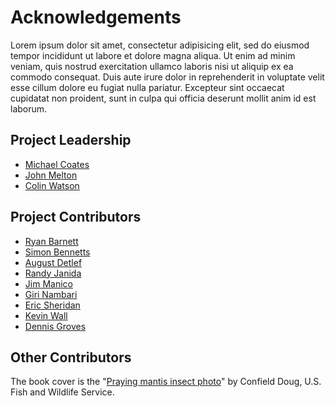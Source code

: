 # Acknowledgements
Lorem ipsum dolor sit amet, consectetur adipisicing elit, sed do eiusmod tempor incididunt ut labore et dolore magna aliqua. Ut enim ad minim veniam, quis nostrud exercitation ullamco laboris nisi ut aliquip ex ea commodo consequat. Duis aute irure dolor in reprehenderit in voluptate velit esse cillum dolore eu fugiat nulla pariatur. Excepteur sint occaecat cupidatat non proident, sunt in culpa qui officia deserunt mollit anim id est laborum.

## Project Leadership  

- [Michael Coates](Michael.Coates@owasp.org)
- [John Melton](John.Melton@owasp.org)
- [Colin Watson](Colin.Watson@owasp.org)

## Project Contributors

- [Ryan Barnett](Ryan.Barnett@owasp.org)
- [Simon Bennetts](Simon.Bennetts@owasp.org)
- [August Detlef](August.Detlef@owasp.org)
- [Randy Janida](Randy.Janida@owasp.org)
- [Jim Manico](Jim.Manico@owasp.org)
- [Giri Nambari](Giri.Nambari@owasp.org)
- [Eric Sheridan](Eric.Sheridan@owasp.org)
- [Kevin Wall](Kevin.Wall@owasp.org)
- [Dennis Groves](Dennis.Groves@owasp.org)

## Other Contributors
The book cover is the "[Praying mantis insect photo](http://www.public-domain-image.com/full-image/fauna-animals-public-domain-images-pictures/insects-and-bugs-public-domain-images-pictures/praying-mantis-pictures/praying-mantis-insect-photo.jpg-copyright-friendly-photo.html)" by Confield Doug, U.S. Fish and Wildlife Service.